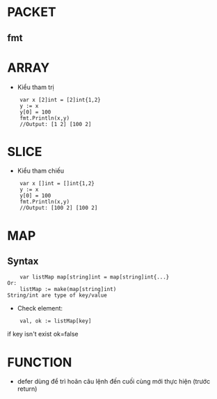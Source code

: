 # PACKET
## fmt
# ARRAY
- Kiểu tham trị
```Golang
    var x [2]int = [2]int{1,2}
    y := x
    y[0] = 100
    fmt.Println(x,y)
    //Output: [1 2] [100 2]
```
# SLICE
- Kiểu tham chiếu
```Golang
    var x []int = []int{1,2}
    y := x
    y[0] = 100
    fmt.Println(x,y)
    //Output: [100 2] [100 2]
```
# MAP
## Syntax
```Golang
    var listMap map[string]int = map[string]int{...}
Or:
    listMap := make(map[string]int)
String/int are type of key/value

```
- Check element:
```Golang
    val, ok := listMap[key]
```
if key isn't exist ok=false
# FUNCTION
- defer dùng để trì hoãn câu lệnh đến cuối cùng mới thực hiện (trước return)


